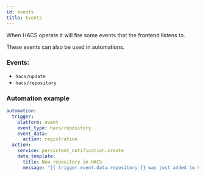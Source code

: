 ```yaml
---
id: events
title: Events
---
```


When HACS operate it will fire some events that the frontend listens to.

These events can also be used in automations.

### Events:

- `hacs/update`
- `hacs/repository`


### Automation example

```yaml
automation:
  trigger:
    platform: event
    event_type: hacs/repository
    event_data:
      action: registration
  action:
    service: persistent_notification.create
    data_template:
      title: New repository in HACS
      message: "{{ trigger.event.data.repository }} was just added to HACS."
```